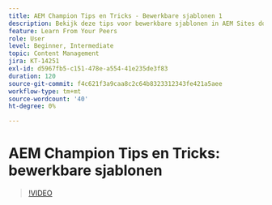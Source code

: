 ```yaml
---
title: AEM Champion Tips en Tricks - Bewerkbare sjablonen 1
description: Bekijk deze tips voor bewerkbare sjablonen in AEM Sites door AEM Champion en expert Greg Dimeris. Probeer ze vandaag nog uit in uw exemplaar.
feature: Learn From Your Peers
role: User
level: Beginner, Intermediate
topic: Content Management
jira: KT-14251
exl-id: d5967fb5-c151-478e-a554-41e235de3f83
duration: 120
source-git-commit: f4c621f3a9caa8c2c64b8323312343fe421a5aee
workflow-type: tm+mt
source-wordcount: '40'
ht-degree: 0%

---
```


# AEM Champion Tips en Tricks: bewerkbare sjablonen

>[!VIDEO](https://video.tv.adobe.com/v/3409424?quality=12&learn=on)
